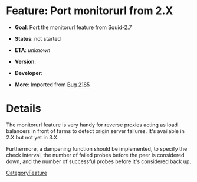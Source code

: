 # Feature: Port monitorurl from 2.X

  - **Goal**: Port the monitorurl feature from Squid-2.7

  - **Status**: not started

<!-- end list -->

  - **ETA**: *unknown*

  - **Version**:

  - **Developer**:

  - **More**: Imported from
    [Bug 2185](https://bugs.squid-cache.org/show_bug.cgi?id=2185#)

# Details

The monitorurl feature is very handy for reverse proxies acting as load
balancers in front of farms to detect origin server failures. It's
available in 2.X but not yet in 3.X.

Furthermore, a dampening function should be implemented, to specify the
check interval, the number of failed probes before the peer is
considered down, and the number of successful probes before it's
considered back up.

[CategoryFeature](https://wiki.squid-cache.org/Features/MonitorUrl/CategoryFeature#)
